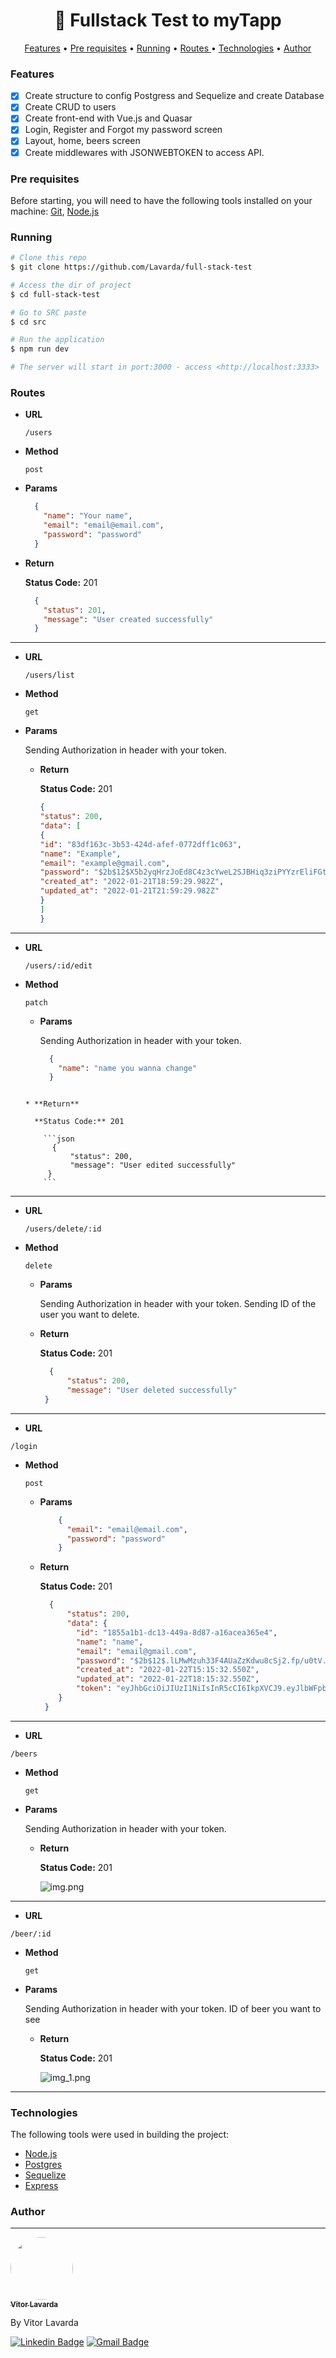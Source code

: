 <h1 align="center">
    <a>🔗 Fullstack Test to myTapp </a>
</h1>

<p align="center">
  <a href="#features">Features</a> •
  <a href="#pre-requisites">Pre requisites</a> •
  <a href="#running">Running</a> • 
  <a href="#routes"> Routes </a>  •  
  <a href="#technologies">Technologies</a> •
  <a href="#author">Author</a>
</p>

### Features

- [x] Create structure to config Postgress and Sequelize and create Database
- [x] Create CRUD to users
- [x] Create front-end with Vue.js and Quasar
- [x] Login, Register and Forgot my password screen
- [x] Layout, home, beers screen
- [x] Create middlewares with JSONWEBTOKEN to access API.

### Pre requisites

Before starting, you will need to have the following tools installed on your machine:
[Git](https://git-scm.com), [Node.js](https://nodejs.org/en/)

### Running

```bash
# Clone this repo
$ git clone https://github.com/Lavarda/full-stack-test

# Access the dir of project
$ cd full-stack-test

# Go to SRC paste
$ cd src

# Run the application
$ npm run dev

# The server will start in port:3000 - access <http://localhost:3333>
```

### Routes

* **URL**

  `/users`

* **Method**

  `post`

* **Params**

  ```json
    {
      "name": "Your name",
      "email": "email@email.com",
      "password": "password"
    }
  ```

* **Return**

  **Status Code:** 201

    ```json
      {
        "status": 201,
        "message": "User created successfully"
      }
    ``` 
-----

* **URL**

  `/users/list`

* **Method**

  `get`

* **Params**
  
  Sending Authorization in header with your token.

  * **Return**

    **Status Code:** 201

      ```json
    {
    "status": 200,
    "data": [
      {
      "id": "83df163c-3b53-424d-afef-0772dff1c063",
      "name": "Example",
      "email": "example@gmail.com",
      "password": "$2b$12$X5b2yqHrzJoEd8C4z3cYweL2SJBHiq3ziPYYzrEliFGtgtJ/V5pP6",
      "created_at": "2022-01-21T18:59:29.982Z",
      "updated_at": "2022-01-21T21:59:29.982Z"
      }
    ]
    }
      ``` 
-----

* **URL**

  `/users/:id/edit`

* **Method**

  `patch`

  * **Params**

    Sending Authorization in header with your token.

    ```json
      {
        "name": "name you wanna change"
      }
  ```

  * **Return**

    **Status Code:** 201

      ```json
        {
            "status": 200,
            "message": "User edited successfully"
       }
      ``` 
-----
* **URL**

  `/users/delete/:id`

* **Method**

  `delete`

  * **Params**

    Sending Authorization in header with your token.
    Sending ID of the user you want to delete.

  * **Return**

    **Status Code:** 201

      ```json
        {
            "status": 200,
            "message": "User deleted successfully"
       }
      ``` 
-----
* **URL**

`/login`

* **Method**

  `post`

  * **Params**

    ```json
        {
          "email": "email@email.com",
          "password": "password"
        } 
    ```

  * **Return**

    **Status Code:** 201

      ```json
        {
            "status": 200,
            "data": {
              "id": "1855a1b1-dc13-449a-8d87-a16acea365e4",
              "name": "name",
              "email": "email@gmail.com",
              "password": "$2b$12$.lLMwMzuh33F4AUaZzKdwu8cSj2.fp/u0tV.ot3QAp0CaAdqdZCBK",
              "created_at": "2022-01-22T15:15:32.550Z",
              "updated_at": "2022-01-22T18:15:32.550Z",
              "token": "eyJhbGciOiJIUzI1NiIsInR5cCI6IkpXVCJ9.eyJlbWFpbCI6InZpdG9yQGdtYWlsLmNvbSIsInBhc3N3b3JkIjoiMTIzIiwiaWF0IjoxNjQyODcwMjgzfQ.sBt_1uX1NAdnN14wbXYyGHBfokf6pEl2zcqCyoGhw5Q"
          }
       }
      ``` 
-----
* **URL**

`/beers`

* **Method**

  `get`

* **Params**

  Sending Authorization in header with your token.

  * **Return**

    **Status Code:** 201

    ![img.png](img.png)
-----

* **URL**

`/beer/:id`

* **Method**

  `get`

* **Params**

  Sending Authorization in header with your token.
  ID of beer you want to see

  * **Return**

    **Status Code:** 201

    ![img_1.png](img_1.png)
-----

### Technologies

The following tools were used in building the project:

- [Node.js](https://nodejs.org/en/)
- [Postgres](https://www.postgresql.org//)
- [Sequelize](https://sequelize.org)
- [Express](https://expressjs.com/pt-br/)

### Author
---

<a href="github/Lavarda">
 <img style="border-radius: 50%;" src="https://avatars2.githubusercontent.com/u/43797265?s=400&u=e5b9bba154f27fb5572e5cf747dbb57d3ca923e6&v=4" width="100px;" alt=""/>
 <br />
 <sub><b>Vitor Lavarda</b></sub>
</a> 

By Vitor Lavarda

[![Linkedin Badge](https://img.shields.io/badge/-Vitor-blue?style=flat-square&logo=Linkedin&logoColor=white&link=https://www.linkedin.com/in/vitor-lavarda-00a776177/)](https://www.linkedin.com/in/vitor-lavarda-00a776177/)
[![Gmail Badge](https://img.shields.io/badge/-vitorlavarda.souza@gmail.com-c14438?style=flat-square&logo=Gmail&logoColor=white&link=mailto:vitorlavarda.souza@gmail.com)](mailto:vitorlavarda.souza@gmail.com)
